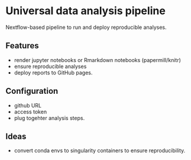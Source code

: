 # Universal data analysis pipeline
Nextflow-based pipeline to run and deploy reproducible analyses. 

## Features
* render jupyter notebooks or Rmarkdown notebooks (papermill/knitr)
* ensure reproducible analyses
* deploy reports to GitHub pages. 


## Configuration
* github URL
* access token
* plug togehter analysis steps. 


## Ideas
* convert conda envs to singularity containers to ensure reproducibility. 
